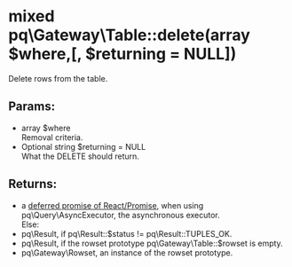 # mixed pq\Gateway\Table::delete(array $where,[, $returning = NULL])

Delete rows from the table.

## Params:

* array $where  
  Removal criteria.
* Optional string $returning = NULL  
  What the DELETE should return.

## Returns:

* a [deferred promise of React/Promise](https://github.com/reactphp/promise#deferred-1), when using pq\Query\AsyncExecutor, the asynchronous executor.  
  Else:
* pq\Result, if pq\Result::$status != pq\Result::TUPLES_OK.
* pq\Result, if the rowset prototype pq\Gateway\Table::$rowset is empty.
* pq\Gateway\Rowset, an instance of the rowset prototype.
